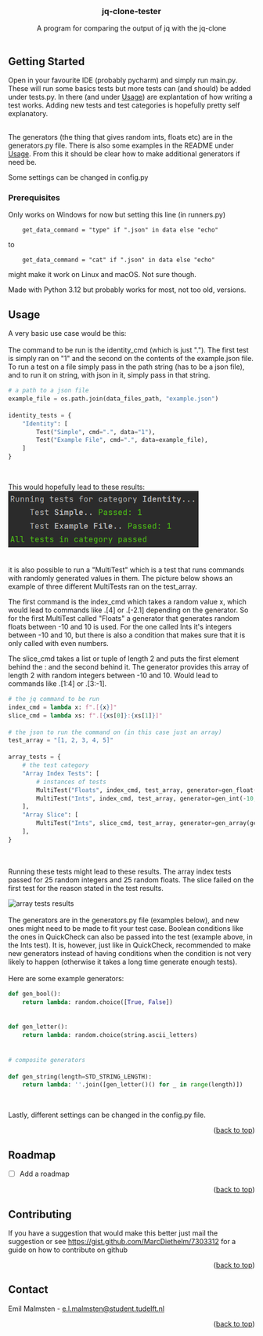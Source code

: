 <a name="readme-top"></a>

<br />
<div align="center">
  <h3 align="center">jq-clone-tester</h3>

  <p align="center">
    A program for comparing the output of jq with the jq-clone
    <br />
    <br />
  </p>
</div>

<!-- GETTING STARTED -->
## Getting Started

Open in your favourite IDE (probably pycharm) and simply run main.py.
These will run some basics tests but more tests can (and should) be added under tests.py.
In there (and under <a href="#usage">Usage</a>) are explantation of how writing a test works. 
Adding new tests and test categories is hopefully pretty self explanatory. 

<br />
The generators (the thing that gives random ints, floats etc) are in the generators.py file.
There is also some examples in the README under <a href="#usage">Usage</a>.
From this it should be clear how to make additional generators if need be. 


Some settings can be changed in config.py


### Prerequisites
Only works on Windows for now but setting this line (in runners.py)
```
    get_data_command = "type" if ".json" in data else "echo"
```
to 
```
    get_data_command = "cat" if ".json" in data else "echo"
```
might make it work on Linux and macOS. Not sure though.

Made with Python 3.12 but probably works for most, not too old, versions.

<a name="usage"></a>
<!-- USAGE EXAMPLES -->
## Usage
A very basic use case would be this:
<br />
<br />
The command to be run is the identity_cmd (which is just ".").
The first test is simply ran on "1" and the second on the contents of the example.json file.
To run a test on a file simply pass in the path string (has to be a json file), 
and to run it on string, with json in it, simply pass in that string.
<br />
```python
# a path to a json file
example_file = os.path.join(data_files_path, "example.json")

identity_tests = {
    "Identity": [
        Test("Simple", cmd=".", data="1"),
        Test("Example File", cmd=".", data=example_file),
    ]
}
```

<br />

This would hopefully lead to these results:
<br />
![img.png](imgs/img.png)
<br />
<br />
<br />
it is also possible to run a "MultiTest" which is a test that runs commands with randomly generated values in them. 
The picture below shows an example of three different MultiTests ran on the test_array. 

The first command is the index_cmd which takes a random value x,
which would lead to commands like .[4] or .[-2.1] depending on the generator.
So for the first MultiTest called "Floats" a generator
that generates random floats between -10 and 10 is used. For the one called Ints it's integers between -10 and 10, 
but there is also a condition that makes sure that it is only called with even numbers. 

The slice_cmd takes a list or tuple of length 2 and puts the first element behind the : and the second behind it. 
The generator provides this array of length 2 with random integers between -10 and 10. Would lead to commands like .[1:4] or .[3:-1].

``` python
# the jq command to be run
index_cmd = lambda x: f".[{x}]"
slice_cmd = lambda xs: f".[{xs[0]}:{xs[1]}]"

# the json to run the command on (in this case just an array)
test_array = "[1, 2, 3, 4, 5]"

array_tests = {
    # the test category
    "Array Index Tests": [
        # instances of tests
        MultiTest("Floats", index_cmd, test_array, generator=gen_float(-10, 10)),
        MultiTest("Ints", index_cmd, test_array, generator=gen_int(-10, 10), condition=lambda x: x % 2 == 0),
    ],
    "Array Slice": [
        MultiTest("Ints", slice_cmd, test_array, generator=gen_array(gen_int(-10, 10), length=2)),
    ],
}
```
<br />
<br /> 
Running these tests might lead to these results. The array index tests passed for 25 random integers and 25 random floats.
The slice failed on the first test for the reason stated in the test results.
<br /> 

![array tests results](https://user-images.githubusercontent.com/95422056/222480432-2858c332-92b0-4bb8-bdfa-0a99b73bb229.png)
<br />
<br />
The generators are in the generators.py file (examples below), and new ones might need to be made to fit your test case.
Boolean conditions like the ones in QuickCheck can also be passed into the test (example above, in the Ints test).
It is, however, just like in QuickCheck, recommended to make new generators instead of having conditions when the condition is not
very likely to happen (otherwise it takes a long time generate enough tests). 
<br />
<br />
Here are some example generators:
<br />
```python
def gen_bool():
    return lambda: random.choice([True, False])


def gen_letter():
    return lambda: random.choice(string.ascii_letters)


# composite generators

def gen_string(length=STD_STRING_LENGTH):
    return lambda: ''.join([gen_letter()() for _ in range(length)])
```
<br />

Lastly, different settings can be changed in the config.py file.


<p align="right">(<a href="#readme-top">back to top</a>)</p>


<!-- ROADMAP -->
## Roadmap

- [ ] Add a roadmap

<p align="right">(<a href="#readme-top">back to top</a>)</p>


<!-- CONTRIBUTING -->
## Contributing

If you have a suggestion that would make this better just mail the suggestion 
or see https://gist.github.com/MarcDiethelm/7303312 for a guide on how to contribute on github

<p align="right">(<a href="#readme-top">back to top</a>)</p>


<!-- CONTACT -->
## Contact

Emil Malmsten - e.l.malmsten@student.tudelft.nl

<p align="right">(<a href="#readme-top">back to top</a>)</p>


<!-- MARKDOWN LINKS & IMAGES -->
<!-- https://www.markdownguide.org/basic-syntax/#reference-style-links -->


